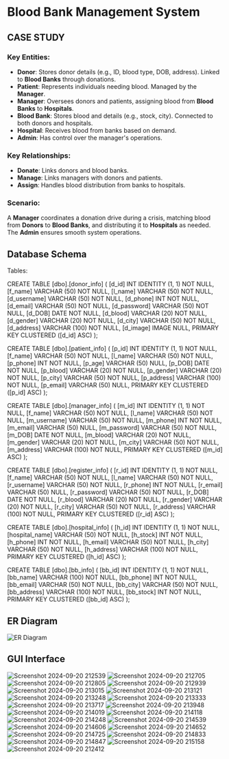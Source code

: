 # Blood Bank Management System

## CASE STUDY

### Key Entities:
- **Donor**: Stores donor details (e.g., ID, blood type, DOB, address). Linked to **Blood Banks** through donations.
- **Patient**: Represents individuals needing blood. Managed by the **Manager**.
- **Manager**: Oversees donors and patients, assigning blood from **Blood Banks** to **Hospitals**.
- **Blood Bank**: Stores blood and details (e.g., stock, city). Connected to both donors and hospitals.
- **Hospital**: Receives blood from banks based on demand.
- **Admin**: Has control over the manager's operations.

### Key Relationships:
- **Donate**: Links donors and blood banks.
- **Manage**: Links managers with donors and patients.
- **Assign**: Handles blood distribution from banks to hospitals.

### Scenario:
A **Manager** coordinates a donation drive during a crisis, matching blood from **Donors** to **Blood Banks**, and distributing it to **Hospitals** as needed. The **Admin** ensures smooth system operations.

## Database Schema

Tables:

CREATE TABLE [dbo].[donor_info] (
    [d_id]       INT           IDENTITY (1, 1) NOT NULL,
    [f_name]     VARCHAR (50)  NOT NULL,
    [l_name]     VARCHAR (50)  NOT NULL,
    [d_username] VARCHAR (50)  NOT NULL,
    [d_phone]    INT           NOT NULL,
    [d_email]    VARCHAR (50)  NOT NULL,
    [d_password] VARCHAR (50)  NOT NULL,
    [d_DOB]      DATE          NOT NULL,
    [d_blood]    VARCHAR (20)  NOT NULL,
    [d_gender]   VARCHAR (20)  NOT NULL,
    [d_city]     VARCHAR (50)  NOT NULL,
    [d_address]  VARCHAR (100) NOT NULL,
    [d_image]    IMAGE         NULL,
    PRIMARY KEY CLUSTERED ([d_id] ASC)
);

CREATE TABLE [dbo].[patient_info] (
    [p_id]      INT           IDENTITY (1, 1) NOT NULL,
    [f_name]    VARCHAR (50)  NOT NULL,
    [l_name]    VARCHAR (50)  NOT NULL,
    [p_phone]   INT           NOT NULL,
    [p_age]     VARCHAR (50)  NULL,
    [p_DOB]     DATE          NOT NULL,
    [p_blood]   VARCHAR (20)  NOT NULL,
    [p_gender]  VARCHAR (20)  NOT NULL,
    [p_city]    VARCHAR (50)  NOT NULL,
    [p_address] VARCHAR (100) NOT NULL,
    [p_email]   VARCHAR (50)  NULL,
    PRIMARY KEY CLUSTERED ([p_id] ASC)
);

CREATE TABLE [dbo].[manager_info] (
    [m_id]       INT           IDENTITY (1, 1) NOT NULL,
    [f_name]     VARCHAR (50)  NOT NULL,
    [l_name]     VARCHAR (50)  NOT NULL,
    [m_username] VARCHAR (50)  NOT NULL,
    [m_phone]    INT           NOT NULL,
    [m_email]    VARCHAR (50)  NULL,
    [m_password] VARCHAR (50)  NOT NULL,
    [m_DOB]      DATE          NOT NULL,
    [m_blood]    VARCHAR (20)  NOT NULL,
    [m_gender]   VARCHAR (20)  NOT NULL,
    [m_city]     VARCHAR (50)  NOT NULL,
    [m_address]  VARCHAR (100) NOT NULL,
    PRIMARY KEY CLUSTERED ([m_id] ASC)
);

CREATE TABLE [dbo].[register_info] (
    [r_id]       INT           IDENTITY (1, 1) NOT NULL,
    [f_name]     VARCHAR (50)  NOT NULL,
    [l_name]     VARCHAR (50)  NOT NULL,
    [r_username] VARCHAR (50)  NOT NULL,
    [r_phone]    INT           NOT NULL,
    [r_email]    VARCHAR (50)  NULL,
    [r_password] VARCHAR (50)  NOT NULL,
    [r_DOB]      DATE          NOT NULL,
    [r_blood]    VARCHAR (20)  NOT NULL,
    [r_gender]   VARCHAR (20)  NOT NULL,
    [r_city]     VARCHAR (50)  NOT NULL,
    [r_address]  VARCHAR (100) NOT NULL,
    PRIMARY KEY CLUSTERED ([r_id] ASC)
);

CREATE TABLE [dbo].[hospital_info] (
    [h_id]          INT           IDENTITY (1, 1) NOT NULL,
    [hospital_name] VARCHAR (50)  NOT NULL,
    [h_stock]       INT           NOT NULL,
    [h_phone]       INT           NOT NULL,
    [h_email]       VARCHAR (50)  NOT NULL,
    [h_city]        VARCHAR (50)  NOT NULL,
    [h_address]     VARCHAR (100) NOT NULL,
    PRIMARY KEY CLUSTERED ([h_id] ASC)
);

CREATE TABLE [dbo].[bb_info] (
    [bb_id]      INT           IDENTITY (1, 1) NOT NULL,
    [bb_name]    VARCHAR (100) NOT NULL,
    [bb_phone]   INT           NOT NULL,
    [bb_email]   VARCHAR (50)  NOT NULL,
    [bb_city]    VARCHAR (50)  NOT NULL,
    [bb_address] VARCHAR (100) NOT NULL,
    [bb_stock]   INT           NOT NULL,
    PRIMARY KEY CLUSTERED ([bb_id] ASC)
);

## ER Diagram
![ER Diagram](https://github.com/user-attachments/assets/7033e4fd-d95c-4ad9-a1eb-6fec30e83ce3)

## GUI Interface
![Screenshot 2024-09-20 212539](https://github.com/user-attachments/assets/b59007ff-d247-4ed4-a995-d3f1f9f01303)
![Screenshot 2024-09-20 212705](https://github.com/user-attachments/assets/b2686516-685d-4407-9b49-496dcd785bfd)
![Screenshot 2024-09-20 212805](https://github.com/user-attachments/assets/d3a411a2-e759-4537-9cc7-59d9abf01de2)
![Screenshot 2024-09-20 212939](https://github.com/user-attachments/assets/5b3b64ff-c206-462d-8e2d-2c6b32ed559e)
![Screenshot 2024-09-20 213015](https://github.com/user-attachments/assets/6312dcf6-4276-454e-b02e-2c95f4263c79)
![Screenshot 2024-09-20 213121](https://github.com/user-attachments/assets/36664f15-0f15-43df-ac77-35ce60e8b242)
![Screenshot 2024-09-20 213248](https://github.com/user-attachments/assets/1780f2a2-c995-4da7-939c-5396b1f6d144)
![Screenshot 2024-09-20 213333](https://github.com/user-attachments/assets/7d364c39-0563-4ffa-b988-926080fcb985)
![Screenshot 2024-09-20 213717](https://github.com/user-attachments/assets/f6badc6f-a32f-4e5a-825a-7ab42f6c2257)
![Screenshot 2024-09-20 213948](https://github.com/user-attachments/assets/72f9cfcd-bb09-4235-9a0a-e42c7ea78038)
![Screenshot 2024-09-20 214019](https://github.com/user-attachments/assets/6005c161-32e8-484a-a0d5-93a4c04d36d9)
![Screenshot 2024-09-20 214118](https://github.com/user-attachments/assets/3bdd1c0d-0557-4f26-be9d-db205875158e)
![Screenshot 2024-09-20 214248](https://github.com/user-attachments/assets/ab7cf57b-a280-41c0-8c56-fad3afad5d28)
![Screenshot 2024-09-20 214539](https://github.com/user-attachments/assets/f7b2543a-1fcd-449c-ba3d-ea52aff7b97d)
![Screenshot 2024-09-20 214606](https://github.com/user-attachments/assets/9de7cba5-fea9-4ba2-8e8d-d2e406d2a1fc)
![Screenshot 2024-09-20 214652](https://github.com/user-attachments/assets/0a050eea-2d96-4a7f-8be2-ef6a537d232d)
![Screenshot 2024-09-20 214725](https://github.com/user-attachments/assets/d12266b7-0199-4e43-8431-84cb6c9025dc)
![Screenshot 2024-09-20 214833](https://github.com/user-attachments/assets/2d158f91-2e42-48ec-9579-305a3aff8d09)
![Screenshot 2024-09-20 214847](https://github.com/user-attachments/assets/f91ff6ee-379f-4a28-86f2-3f8da25a6a8e)
![Screenshot 2024-09-20 215158](https://github.com/user-attachments/assets/b340a8c5-dddd-43ae-935f-bbcd718c1a21)
![Screenshot 2024-09-20 212412](https://github.com/user-attachments/assets/2c5dae8d-af03-419e-bd2d-9e3f382c689d)
